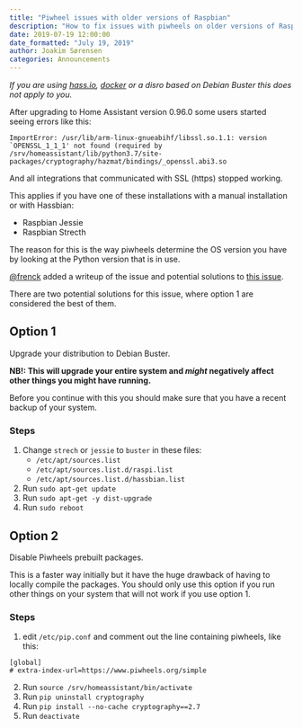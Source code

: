 ```yaml
---
title: "Piwheel issues with older versions of Raspbian"
description: "How to fix issues with piwheels on older versions of Raspbian"
date: 2019-07-19 12:00:00
date_formatted: "July 19, 2019"
author: Joakim Sørensen
categories: Announcements
---
```


_If you are using [hass.io](https://www.home-assistant.io/hassio/installation/), [docker](https://www.home-assistant.io/docs/installation/docker/) or a disro based on Debian Buster this does not apply to you._

After upgrading to Home Assistant version 0.96.0 some users started seeing errors like this:

```text
ImportError: /usr/lib/arm-linux-gnueabihf/libssl.so.1.1: version `OPENSSL_1_1_1' not found (required by /srv/homeassistant/lib/python3.7/site-packages/cryptography/hazmat/bindings/_openssl.abi3.so
```

And all integrations that communicated with SSL (https) stopped working.

This applies if you have one of these installations with a manual installation or with Hassbian:

- Raspbian Jessie
- Raspbian Strecth

The reason for this is the way piwheels determine the OS version you have by looking at the Python version that is in use.

[@frenck](https://github.com/frenck) added a writeup of the issue and potential solutions to [this issue](https://github.com/home-assistant/hassbian-scripts/issues/307#issuecomment-512963048).

There are two potential solutions for this issue, where option 1 are considered the best of them.

## Option 1

Upgrade your distribution to Debian Buster.

**NB!: This will upgrade your entire system and _might_ negatively affect other things you might have running.**

Before you continue with this you should make sure that you have a recent backup of your system.

### Steps

1. Change `strech` or `jessie` to `buster` in these files:
   - `/etc/apt/sources.list`
   - `/etc/apt/sources.list.d/raspi.list`
   - `/etc/apt/sources.list.d/hassbian.list`
2. Run `sudo apt-get update`
3. Run `sudo apt-get -y dist-upgrade`
4. Run `sudo reboot`

## Option 2

Disable Piwheels prebuilt packages.

This is a faster way initially but it have the huge drawback of having to locally compile the packages.
You should only use this option if you run other things on your system that will not work if you use option 1.

### Steps

1. edit `/etc/pip.conf` and comment out the line containing piwheels, like this:

```text
[global]
# extra-index-url=https://www.piwheels.org/simple
```

2. Run `source /srv/homeassistant/bin/activate`
3. Run `pip uninstall cryptography`
4. Run `pip install --no-cache cryptography==2.7`
5. Run `deactivate`
